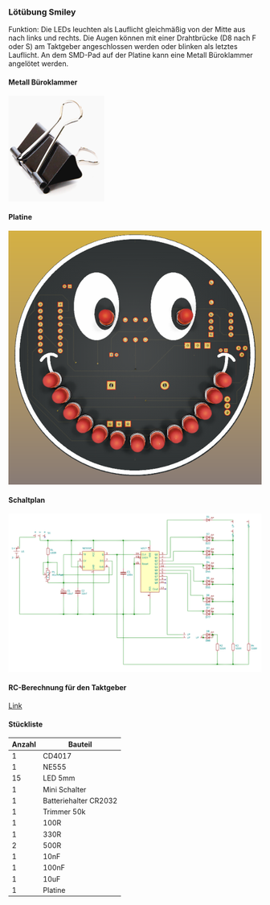 ### Lötübung Smiley


Funktion: Die LEDs leuchten als Lauflicht gleichmäßig von der Mitte aus nach links und rechts. Die Augen können mit einer Drahtbrücke (D8 nach F oder S) am Taktgeber angeschlossen werden oder blinken als letztes Lauflicht. An dem SMD-Pad auf der Platine kann eine Metall Büroklammer angelötet werden.


#### Metall Büroklammer
![image](https://github.com/frankyhub/Loetkurs/blob/master/L8-Smiley/pic/Klammer.png)


#### Platine

![image](https://github.com/frankyhub/Loetkurs/blob/master/L8-Smiley/pic/Smiley2.png)


#### Schaltplan


![image](https://github.com/frankyhub/Loetkurs/blob/master/L8-Smiley/pic/Schaltplan.png)


#### RC-Berechnung für den Taktgeber


[Link](http://frankyhub.de/555/htmltools/calc_ne555.html)




#### Stückliste                                            

|Anzahl| Bauteil                           |
|------|-----------------------------------|
|    1 | CD4017                            |
|    1 | NE555                             | 
|   15 | LED 5mm                           | 
|    1 | Mini Schalter    	 	             | 
|    1 | Batteriehalter CR2032        	   |
|    1 | Trimmer 50k                       |
|    1 | 100R                              | 
|    1 | 330R                              |
|    2 | 500R                              |
|    1 | 10nF                              | 
|    1 | 100nF                             | 
|    1 | 10uF                              | 
|    1 | Platine                           | 



